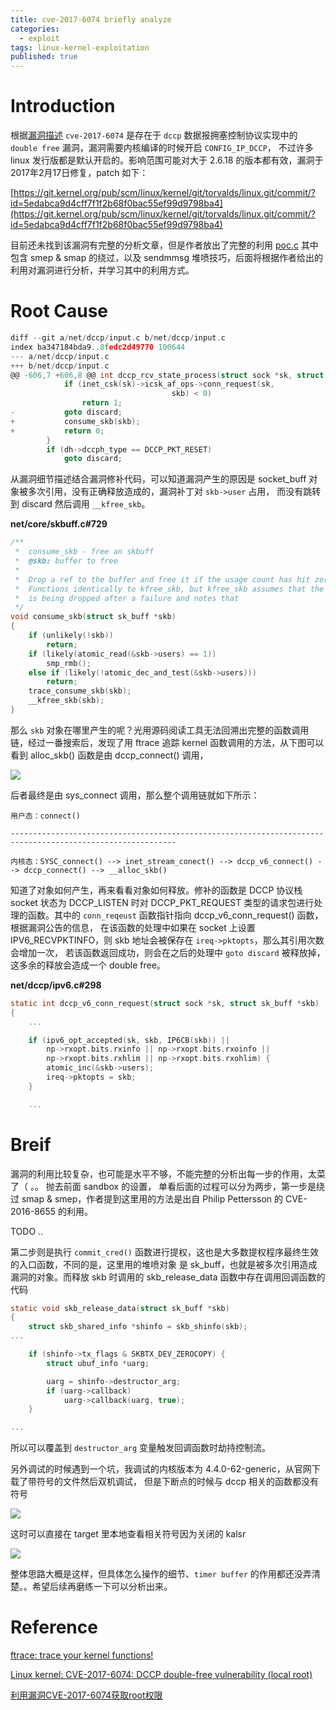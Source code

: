 ```yaml
---
title: cve-2017-6074 briefly analyze
categories:
  - exploit
tags: linux-kernel-exploitation
published: true
---
```


# Introduction

根据[漏洞描述](https://www.anquanke.com/post/id/85546) `cve-2017-6074` 是存在于 `dccp` 数据报拥塞控制协议实现中的 `double free` 漏洞，漏洞需要内核编译的时候开启 `CONFIG_IP_DCCP`，
不过许多 linux 发行版都是默认开启的。影响范围可能对大于 2.6.18 的版本都有效，漏洞于2017年2月17日修复，patch 如下：

[https://git.kernel.org/pub/scm/linux/kernel/git/torvalds/linux.git/commit/?id=5edabca9d4cff7f1f2b68f0bac55ef99d9798ba4](https://git.kernel.org/pub/scm/linux/kernel/git/torvalds/linux.git/commit/?id=5edabca9d4cff7f1f2b68f0bac55ef99d9798ba4)

目前还未找到该漏洞有完整的分析文章，但是作者放出了完整的利用
[poc.c](https://github.com/xairy/kernel-exploits/blob/master/CVE-2017-6074/poc.c)
其中包含 smep & smap 的绕过，以及 sendmmsg 堆喷技巧，后面将根据作者给出的利用对漏洞进行分析，并学习其中的利用方式。

# Root Cause

```c
diff --git a/net/dccp/input.c b/net/dccp/input.c
index ba347184bda9..8fedc2d49770 100644
--- a/net/dccp/input.c
+++ b/net/dccp/input.c
@@ -606,7 +606,8 @@ int dccp_rcv_state_process(struct sock *sk, struct sk_buff *skb,
 			if (inet_csk(sk)->icsk_af_ops->conn_request(sk,
 								    skb) < 0)
 				return 1;
-			goto discard;
+			consume_skb(skb);
+			return 0;
 		}
 		if (dh->dccph_type == DCCP_PKT_RESET)
 			goto discard;
```

从漏洞细节描述结合漏洞修补代码，可以知道漏洞产生的原因是 socket_buff 对象被多次引用，没有正确释放造成的，漏洞补丁对 `skb->user` 占用，
而没有跳转到 discard 然后调用 `__kfree_skb`。

**net/core/skbuff.c#729**

```c
/**
 *	consume_skb - free an skbuff
 *	@skb: buffer to free
 *
 *	Drop a ref to the buffer and free it if the usage count has hit zero
 *	Functions identically to kfree_skb, but kfree_skb assumes that the frame
 *	is being dropped after a failure and notes that
 */
void consume_skb(struct sk_buff *skb)
{
	if (unlikely(!skb))
		return;
	if (likely(atomic_read(&skb->users) == 1))
		smp_rmb();
	else if (likely(!atomic_dec_and_test(&skb->users)))
		return;
	trace_consume_skb(skb);
	__kfree_skb(skb);
}
```

那么 `skb` 对象在哪里产生的呢？光用源码阅读工具无法回溯出完整的函数调用链，经过一番搜索后，发现了用 ftrace 追踪
kernel 函数调用的方法，从下图可以看到 alloc_skb() 函数是由 dccp_connect() 调用，

![]({{site.baseurl}}/images/2018-8-16/skb_start.PNG)

后者最终是由 sys_connect 调用，那么整个调用链就如下所示：

```
用户态：connect()

-----------------------------------------------------------------------------------------------------------

内核态：SYSC_connect() --> inet_stream_conect() --> dccp_v6_connect() --> dccp_connect() --> __alloc_skb()

```

知道了对象如何产生，再来看看对象如何释放。修补的函数是 DCCP 协议栈 socket 状态为 DCCP_LISTEN 时对 DCCP_PKT_REQUEST
类型的请求包进行处理的函数。其中的 `conn_reqeust` 函数指针指向 dccp_v6_conn_request() 函数，根据漏洞公告的信息，
在该函数的处理中如果在 socket 上设置 IPV6_RECVPKTINFO，则 skb 地址会被保存在 `ireq->pktopts`，那么其引用次数会增加一次，
若该函数返回成功，则会在之后的处理中 `goto discard` 被释放掉，这多余的释放会造成一个 double free。

**net/dccp/ipv6.c#298**

```c
static int dccp_v6_conn_request(struct sock *sk, struct sk_buff *skb)
{
	...

	if (ipv6_opt_accepted(sk, skb, IP6CB(skb)) ||
	    np->rxopt.bits.rxinfo || np->rxopt.bits.rxoinfo ||
	    np->rxopt.bits.rxhlim || np->rxopt.bits.rxohlim) {
		atomic_inc(&skb->users);
		ireq->pktopts = skb;
	}

	...
```

# Breif

漏洞的利用比较复杂，也可能是水平不够，不能完整的分析出每一步的作用，太菜了（ 。。 抛去前面 sandbox 的设置，
单看后面的过程可以分为两步，第一步是绕过 smap & smep，作者提到这里用的方法是出自 Philip Pettersson 的 CVE-2016-8655 的利用。

TODO ..

第二步则是执行 `commit_cred()` 函数进行提权，这也是大多数提权程序最终生效的入口函数，不同的是，这里用的堆喷对象
是 sk_buff，也就是被多次引用造成漏洞的对象。而释放 skb 时调用的 skb_release_data 函数中存在调用回调函数的代码

```c
static void skb_release_data(struct sk_buff *skb)
{
	struct skb_shared_info *shinfo = skb_shinfo(skb);
...

	if (shinfo->tx_flags & SKBTX_DEV_ZEROCOPY) {
		struct ubuf_info *uarg;

		uarg = shinfo->destructor_arg;
		if (uarg->callback)
			uarg->callback(uarg, true);
	}

...
```

所以可以覆盖到 `destructor_arg` 变量触发回调函数时劫持控制流。

另外调试的时候遇到一个坑，我调试的内核版本为 4.4.0-62-generic，从官网下载了带符号的文件然后双机调试，
但是下断点的时候与 dccp 相关的函数都没有符号

![]({{site.baseurl}}/images/2018-8-16/no_dccp_sym.PNG)

这时可以直接在 target 里本地查看相关符号因为关闭的 kalsr

![]({{site.baseurl}}/images/2018-8-16/cat_ksym.PNG)

整体思路大概是这样，但具体怎么操作的细节、`timer buffer` 的作用都还没弄清楚。。希望后续再磨练一下可以分析出来。

# Reference

[ftrace: trace your kernel functions!](https://jvns.ca/blog/2017/03/19/getting-started-with-ftrace/)

[Linux kernel: CVE-2017-6074: DCCP double-free vulnerability (local root)](http://seclists.org/oss-sec/2017/q1/471)

[利用漏洞CVE-2017-6074获取root权限](https://zhuanlan.zhihu.com/p/25690077)